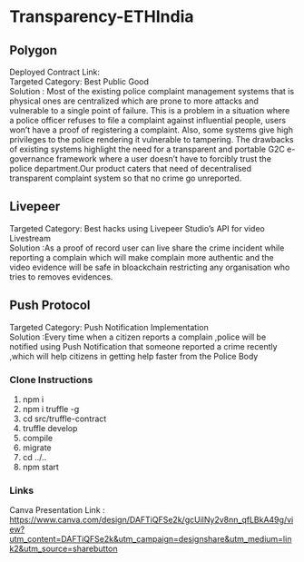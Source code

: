# Transparency-ETHIndia

## Polygon

Deployed Contract Link:
<br>
Targeted Category: Best Public Good
<br>
Solution : Most of the existing police complaint management systems that is physical ones are centralized which are prone to more attacks and vulnerable to a single point of failure.
This is a problem in a situation where a police officer refuses to file a complaint against influential people, users won’t have a proof of registering a complaint. 
Also, some systems give high privileges to the police rendering it vulnerable to tampering. The drawbacks of existing systems highlight the need for a transparent and portable G2C e-governance framework where a user doesn’t have to forcibly trust the police department.Our product caters that need of decentralised transparent complaint system so that no crime go unreported.

## Livepeer


Targeted Category: Best hacks using Livepeer Studio’s API for video Livestream
<br>
Solution :As a proof of record user can live share the crime incident while reporting a complain which will make complain more authentic and the video evidence will be safe in bloackchain restricting any organisation who tries to removes evidences. 

## Push Protocol


Targeted Category: Push Notification Implementation
<br>
Solution :Every time when a citizen reports a complain ,police will be notified using Push Notification that someone reported a crime recently ,which will help citizens in getting help faster from the Police Body

### Clone Instructions
1. npm i
1. npm i truffle -g
1. cd src/truffle-contract
1. truffle develop
1. compile
1. migrate
1. cd ../..
1. npm start

### Links


Canva Presentation Link : https://www.canva.com/design/DAFTiQFSe2k/gcUilNy2v8nn_qfLBkA49g/view?utm_content=DAFTiQFSe2k&utm_campaign=designshare&utm_medium=link2&utm_source=sharebutton



